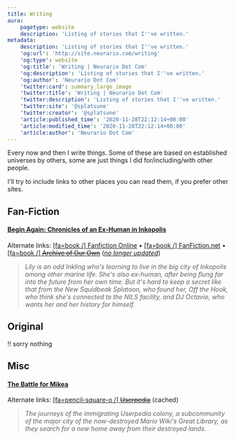 ```yaml
---
title: Writing
aura:
    pagetype: website
    description: 'Listing of stories that I''ve written.'
metadata:
    description: 'Listing of stories that I''ve written.'
    'og:url': 'http://site.neurario.com/writing'
    'og:type': website
    'og:title': 'Writing | Neurario Dot Com'
    'og:description': 'Listing of stories that I''ve written.'
    'og:author': 'Neurario Dot Com'
    'twitter:card': summary_large_image
    'twitter:title': 'Writing | Neurario Dot Com'
    'twitter:description': 'Listing of stories that I''ve written.'
    'twitter:site': '@splatsune'
    'twitter:creator': '@splatsune'
    'article:published_time': '2020-11-28T22:12:14+00:00'
    'article:modified_time': '2020-11-28T22:12:14+00:00'
    'article:author': 'Neurario Dot Com'
---
```


Every now and then I write things. Some of these are based on established universes by others, some are just things I did for/including/with other people.

I'll try to include links to other places you can read them, if you prefer other sites.

## Fan-Fiction

#### [Begin Again: Chronicles of an Ex-Human in Inkopolis](./begin-again)
Alternate links: [[fa=book /] Fanfiction Online](https://fanfiction.online/story/430427) &bull; [[fa=book /] FanFiction.net](https://www.fanfiction.net/s/13397436/1/Begin-Again-Chronicles-of-an-Ex-Human-In-Inkopolis) &bull; [[fa=book /] ~~Archive of Our Own~~](https://archiveofourown.org/series/1201468) (*[no longer updated](/blog/2020-ao3)*)
>*Lily is an odd Inkling who's learning to live in the big city of Inkopolis among other marine life. She's also ex-human, after being flung far into the future from her own time. But it's hard to keep a secret like that from the New Squidbeak Splatoon, who found her, Off the Hook, who think she's connected to the NILS facility, and DJ Octavio, who wants her and her history for himself.*

## Original

!! sorry nothing

## Misc

#### [The Battle for Mikea](./the-battle-for-mikea)
Alternate links: [[fa=pencil-square-o /] ~~Userpedia~~](https://web.archive.org/web/20160730054144/http://wiki.userpedia.net/The_Battle_for_Mikea) (cached)
>*The journeys of the immigrating Userpedia colony, a subcommunity of the major city of the now-destroyed Mario Wiki's Great Library, as they search for a new home away from their destroyed lands.*
